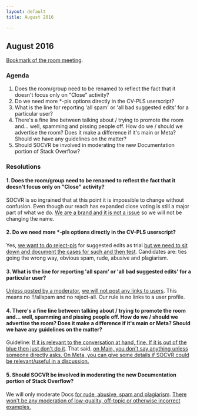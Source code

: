```yaml
---
layout: default
title: August 2016 

---
```

## August 2016

[Bookmark of the room meeting](https://chat.stackoverflow.com/rooms/108179/conversation/august-2016-room-meeting).

### Agenda

1. Does the room/group need to be renamed to reflect the fact that it doesn't focus only on "Close" activity?
2. Do we need more *-pls options directly in the CV-PLS userscript?
3. What is the line for reporting 'all spam' or 'all bad suggested edits' for a particular user?
4. There's a fine line between talking about / trying to promote the room and... well, spamming and pissing people off. How do we / should we advertise the room? Does it make a difference if it's main or Meta? Should we have any guidelines on the matter?
5. Should SOCVR be involved in moderating the new Documentation portion of Stack Overflow?

### Resolutions

<!-- add this to each section -->
<!-- [Bookmark](link to topic start) -->

#### 1. Does the room/group need to be renamed to reflect the fact that it doesn't focus only on "Close" activity?

SOCVR is so ingrained that at this point it is impossible to change without confusion. Even though our reach has expanded close voting is still a major part of what we do. [We are a brand and it is not a issue](http://chat.stackoverflow.com/transcript/message/32059787#32059787) so we will not be changing the name.

#### 2. Do we need more *-pls options directly in the CV-PLS userscript?

Yes, [we want to do reject-pls](http://chat.stackoverflow.com/transcript/message/32059909#32059909) for suggested edits as trial [but we need to sit down and document the cases for such and then test](http://chat.stackoverflow.com/transcript/message/32059937#32059937). Candidates are: ties going the wrong way, obvious spam, rude, abusive and plagiarism.

#### 3. What is the line for reporting 'all spam' or 'all bad suggested edits' for a particular user?

[Unless posted by a moderator](http://chat.stackoverflow.com/transcript/message/32060084#32060084), [we will not post any links to users](http://chat.stackoverflow.com/transcript/message/32060005#32060005). This means no !!/allspam and no reject-all. Our rule is no links to a user profile.

#### 4. There's a fine line between talking about / trying to promote the room and... well, spamming and pissing people off. How do we / should we advertise the room? Does it make a difference if it's main or Meta? Should we have any guidelines on the matter?

Guideline: [If it is relevant to the conversation at hand, fine. If it is out of the blue then just don't do it](http://chat.stackoverflow.com/transcript/message/32060170#32060170).
That said, [on Main, you don't say anything unless someone directly asks. On Meta, you can give some details if SOCVR could be relevant/useful in a discussion.](http://chat.stackoverflow.com/transcript/message/32060212#32060212)

#### 5. Should SOCVR be involved in moderating the new Documentation portion of Stack Overflow?

We will only moderate Docs [for rude, abusive, spam and plagiarism](http://chat.stackoverflow.com/transcript/message/32060300#32060300). [There won't be any moderation of low-quality, off-topic or otherwise incorrect examples.](http://chat.stackoverflow.com/transcript/message/32060327#32060327)